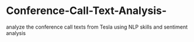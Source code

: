 # Conference-Call-Text-Analysis-
analyze the conference call texts from Tesla using NLP skills and sentiment analysis  
